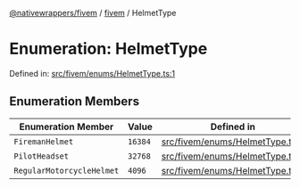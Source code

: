 [@nativewrappers/fivem](../../README.md) / [fivem](../README.md) / HelmetType

# Enumeration: HelmetType

Defined in: [src/fivem/enums/HelmetType.ts:1](https://github.com/nativewrappers/nativewrappers/blob/4bf6e80cad9d1396d4cdc3ea16cf4f39993ed50e/src/fivem/enums/HelmetType.ts#L1)

## Enumeration Members

| Enumeration Member | Value | Defined in |
| ------ | ------ | ------ |
| <a id="firemanhelmet"></a> `FiremanHelmet` | `16384` | [src/fivem/enums/HelmetType.ts:3](https://github.com/nativewrappers/nativewrappers/blob/4bf6e80cad9d1396d4cdc3ea16cf4f39993ed50e/src/fivem/enums/HelmetType.ts#L3) |
| <a id="pilotheadset"></a> `PilotHeadset` | `32768` | [src/fivem/enums/HelmetType.ts:4](https://github.com/nativewrappers/nativewrappers/blob/4bf6e80cad9d1396d4cdc3ea16cf4f39993ed50e/src/fivem/enums/HelmetType.ts#L4) |
| <a id="regularmotorcyclehelmet"></a> `RegularMotorcycleHelmet` | `4096` | [src/fivem/enums/HelmetType.ts:2](https://github.com/nativewrappers/nativewrappers/blob/4bf6e80cad9d1396d4cdc3ea16cf4f39993ed50e/src/fivem/enums/HelmetType.ts#L2) |
